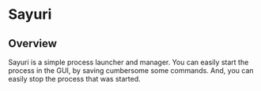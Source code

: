Sayuri
======

[](./images/app.png)

## Overview
Sayuri is a simple process launcher and manager. You can easily start the process in the GUI, by saving cumbersome some commands. And, you can easily stop the process that was started.
